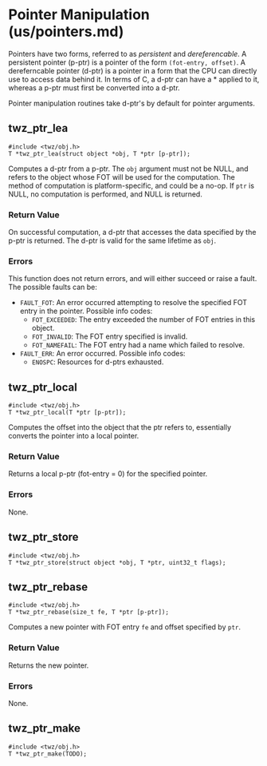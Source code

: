 Pointer Manipulation (us/pointers.md)
====================

Pointers have two forms, referred to as _persistent_ and _dereferencable_. A persistent pointer
(p-ptr) is a
pointer of the form `(fot-entry, offset)`. A dereferncable pointer (d-ptr) is a pointer in a form that the
CPU can directly use to access data behind it. In terms of C, a d-ptr can have a * applied to it,
whereas a p-ptr must first be converted into a d-ptr.

Pointer manipulation routines take d-ptr's by default for pointer arguments.

## twz_ptr_lea

``` {.c}
#include <twz/obj.h>
T *twz_ptr_lea(struct object *obj, T *ptr [p-ptr]);
```
Computes a d-ptr from a p-ptr. The `obj` argument must not be NULL, and refers to the object whose
FOT will be used for the computation. The method of computation is platform-specific, and could be a
no-op. If `ptr` is NULL, no computation is performed, and NULL is returned.

### Return Value

On successful computation, a d-ptr that accesses the data specified by the p-ptr is returned. The
d-ptr is valid for the same lifetime as `obj`.

### Errors

This function does not return errors, and will either succeed or raise a fault. The possible faults
can be:

  * `FAULT_FOT`: An error occurred attempting to resolve the specified FOT entry in the pointer.
	Possible info codes:
	  * `FOT_EXCEEDED`: The entry exceeded the number of FOT entries in this object.
	  * `FOT_INVALID`: The FOT entry specified is invalid.
	  * `FOT_NAMEFAIL`: The FOT entry had a name which failed to resolve.
  * `FAULT_ERR`: An error occurred. Possible info codes:
      * `ENOSPC`: Resources for d-ptrs exhausted.



## twz_ptr_local

``` {.c}
#include <twz/obj.h>
T *twz_ptr_local(T *ptr [p-ptr]);
```

Computes the offset into the object that the ptr refers to, essentially converts the pointer into a
local pointer.

### Return Value

Returns a local p-ptr (fot-entry = 0) for the specified pointer.

### Errors

None.

## twz_ptr_store

``` {.c}
#include <twz/obj.h>
T *twz_ptr_store(struct object *obj, T *ptr, uint32_t flags);
```

## twz_ptr_rebase

``` {.c}
#include <twz/obj.h>
T *twz_ptr_rebase(size_t fe, T *ptr [p-ptr]);
```

Computes a new pointer with FOT entry `fe` and offset specified by `ptr`.

### Return Value
Returns the new pointer.

### Errors
None.

## twz_ptr_make

``` {.c}
#include <twz/obj.h>
T *twz_ptr_make(TODO);
```


